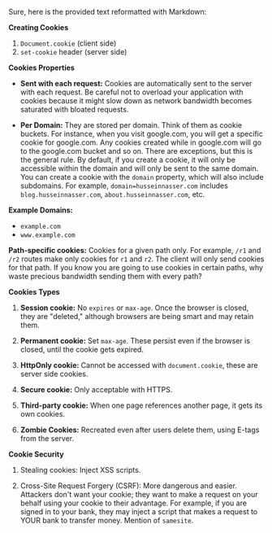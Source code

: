 Sure, here is the provided text reformatted with Markdown:

**Creating Cookies**

1. `Document.cookie` (client side)
2. `set-cookie` header (server side)

**Cookies Properties**

- **Sent with each request:** Cookies are automatically sent to the server with each request. Be careful not to overload your application with cookies because it might slow down as network bandwidth becomes saturated with bloated requests.

- **Per Domain:** They are stored per domain. Think of them as cookie buckets. For instance, when you visit google.com, you will get a specific cookie for google.com. Any cookies created while in google.com will go to the google.com bucket and so on. There are exceptions, but this is the general rule. By default, if you create a cookie, it will only be accessible within the domain and will only be sent to the same domain. You can create a cookie with the `domain` property, which will also include subdomains. For example, `domain=husseinnasser.com` includes `blog.husseinnasser.com`, `about.husseinnasser.com`, etc.

**Example Domains:**

- `example.com`
- `www.example.com`

**Path-specific cookies:** Cookies for a given path only. For example, `/r1` and `/r2` routes make only cookies for `r1` and `r2`. The client will only send cookies for that path. If you know you are going to use cookies in certain paths, why waste precious bandwidth sending them with every path?

**Cookies Types**

1. **Session cookie:** No `expires` or `max-age`. Once the browser is closed, they are "deleted," although browsers are being smart and may retain them.

2. **Permanent cookie:** Set `max-age`. These persist even if the browser is closed, until the cookie gets expired.

3. **HttpOnly cookie:** Cannot be accessed with `document.cookie`, these are server side cookies.

4. **Secure cookie:** Only acceptable with HTTPS.

5. **Third-party cookie:** When one page references another page, it gets its own cookies.

6. **Zombie Cookies:** Recreated even after users delete them, using E-tags from the server.

**Cookie Security**

1. Stealing cookies: Inject XSS scripts.

2. Cross-Site Request Forgery (CSRF): More dangerous and easier. Attackers don't want your cookie; they want to make a request on your behalf using your cookie to their advantage. For example, if you are signed in to your bank, they may inject a script that makes a request to YOUR bank to transfer money. Mention of `samesite`.
